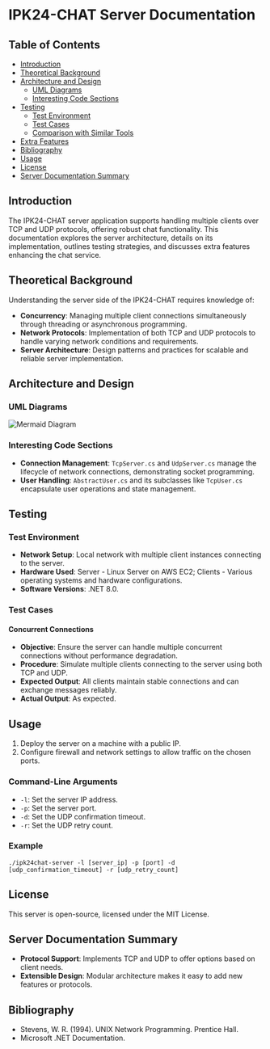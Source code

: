 ﻿
# IPK24-CHAT Server Documentation

## Table of Contents
- [Introduction](#introduction)
- [Theoretical Background](#theoretical-background)
- [Architecture and Design](#architecture-and-design)
    - [UML Diagrams](#uml-diagrams)
    - [Interesting Code Sections](#interesting-code-sections)
- [Testing](#testing)
    - [Test Environment](#test-environment)
    - [Test Cases](#test-cases)
    - [Comparison with Similar Tools](#comparison-with-similar-tools)
- [Extra Features](#extra-features)
- [Bibliography](#bibliography)
- [Usage](#usage)
- [License](#license)
- [Server Documentation Summary](#server-documentation-summary)

## Introduction
The IPK24-CHAT server application supports handling multiple clients over TCP and UDP protocols, offering robust chat functionality. This documentation explores the server architecture, details on its implementation, outlines testing strategies, and discusses extra features enhancing the chat service.

## Theoretical Background
Understanding the server side of the IPK24-CHAT requires knowledge of:
- **Concurrency**: Managing multiple client connections simultaneously through threading or asynchronous programming.
- **Network Protocols**: Implementation of both TCP and UDP protocols to handle varying network conditions and requirements.
- **Server Architecture**: Design patterns and practices for scalable and reliable server implementation.

## Architecture and Design
### UML Diagrams
![Mermaid Diagram](https://www.mermaidchart.com/raw/dd168c5a-7e37-4c4f-837d-82c2a83497af?theme=dark&version=v0.1&format=svg)

### Interesting Code Sections
- **Connection Management**: `TcpServer.cs` and `UdpServer.cs` manage the lifecycle of network connections, demonstrating socket programming.
- **User Handling**: `AbstractUser.cs` and its subclasses like `TcpUser.cs` encapsulate user operations and state management.

## Testing
### Test Environment
- **Network Setup**: Local network with multiple client instances connecting to the server.
- **Hardware Used**: Server - Linux Server on AWS EC2; Clients - Various operating systems and hardware configurations.
- **Software Versions**: .NET 8.0.
### Test Cases
#### Concurrent Connections
- **Objective**: Ensure the server can handle multiple concurrent connections without performance degradation.
- **Procedure**: Simulate multiple clients connecting to the server using both TCP and UDP.
- **Expected Output**: All clients maintain stable connections and can exchange messages reliably.
- **Actual Output**: As expected.

## Usage
1. Deploy the server on a machine with a public IP.
2. Configure firewall and network settings to allow traffic on the chosen ports.

### Command-Line Arguments
- `-l`: Set the server IP address.
- `-p`: Set the server port.
- `-d`: Set the UDP confirmation timeout.
- `-r`: Set the UDP retry count.

### Example
```shell
./ipk24chat-server -l [server_ip] -p [port] -d [udp_confirmation_timeout] -r [udp_retry_count]
```

## License
This server is open-source, licensed under the MIT License.

## Server Documentation Summary
- **Protocol Support**: Implements TCP and UDP to offer options based on client needs.
- **Extensible Design**: Modular architecture makes it easy to add new features or protocols.

## Bibliography
- Stevens, W. R. (1994). UNIX Network Programming. Prentice Hall.
- Microsoft .NET Documentation.
